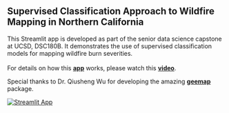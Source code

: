 ## Supervised Classification Approach to Wildfire Mapping in Northern California

This Streamlit app is developed as part of the senior data science capstone at UCSD, DSC180B. It demonstrates the use of supervised classification models for mapping wildfire burn severities. 
<br>
<br>
For details on how this **[app](https://share.streamlit.io/cashcountinchi/capstoneapp/main/app.py)** works, please watch this **[video](https://www.youtube.com/watch?v=NXZ4kPdbnyo)**.

Special thanks to Dr. Qiusheng Wu for developing the amazing **[geemap](https://geemap.org/)** package.

[![Streamlit App](https://static.streamlit.io/badges/streamlit_badge_black_white.svg)](https://share.streamlit.io/cashcountinchi/capstoneapp/main/app.py)

